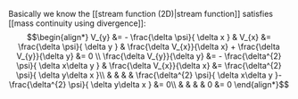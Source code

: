 Basically we know the [[stream function (2D)|stream function]] satisfies [[mass continuity using divergence]]:
$$\begin{align*}
V_{y} &= - \frac{\delta \psi}{ \delta x } & V_{x} &= \frac{\delta \psi}{ \delta y } & \frac{\delta V_{x}}{\delta x}  + \frac{\delta V_{y}}{\delta y} &= 0 \\
\frac{\delta V_{y}}{\delta y} &= - \frac{\delta^{2} \psi}{ \delta x\delta y } & \frac{\delta V_{x}}{\delta x} &= \frac{\delta^{2} \psi}{ \delta y\delta x  }\\
& & & & \frac{\delta^{2} \psi}{ \delta x\delta y  }- \frac{\delta^{2} \psi}{ \delta y\delta x } &= 0\\
& & & & 0 &= 0
\end{align*}$$
